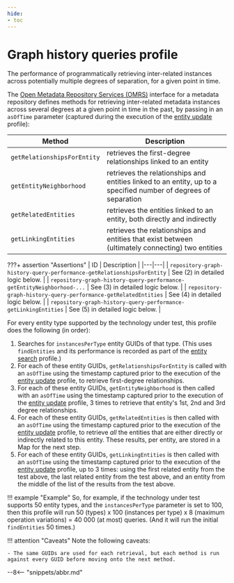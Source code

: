 ```yaml
---
hide:
- toc
---
```


<!-- SPDX-License-Identifier: CC-BY-4.0 -->
<!-- Copyright Contributors to the Egeria project. -->

# Graph history queries profile

The performance of programmatically retrieving inter-related instances across potentially multiple degrees of separation,
for a given point in time.

The [Open Metadata Repository Services (OMRS)](/egeria-docs/services/omrs) interface for a metadata
repository defines methods for retrieving inter-related metadata instances across several degrees at a given
point in time in the past, by passing in an `asOfTime` parameter (captured during the execution of the
[entity update](entity-update.md) profile):

| Method | Description |
|---|---|
| `getRelationshipsForEntity` | retrieves the first-degree relationships linked to an entity |
| `getEntityNeighborhood` | retrieves the relationships and entities linked to an entity, up to a specified number of degrees of separation |
| `getRelatedEntities` | retrieves the entities linked to an entity, both directly and indirectly |
| `getLinkingEntities` | retrieves the relationships and entities that exist between (ultimately connecting) two entities |

???+ assertion "Assertions"
    | ID | Description |
    |---|---|
    | `repository-graph-history-query-performance-getRelationshipsForEntity` | See (2) in detailed logic below. |
    | `repository-graph-history-query-performance-getEntityNeighborhood-...` | See (3) in detailed logic below. |
    | `repository-graph-history-query-performance-getRelatedEntities` | See (4) in detailed logic below. |
    | `repository-graph-history-query-performance-getLinkingEntities` | See (5) in detailed logic below. |

For every entity type supported by the technology under test, this profile does the following (in order):

1. Searches for `instancesPerType` entity GUIDs of that type. (This uses `findEntities` and its performance is recorded
   as part of the [entity search](entity-search.md) profile.)
1. For each of these entity GUIDs, `getRelationshipsForEntity` is called with an `asOfTime` using the timestamp captured
   prior to the execution of the [entity update](entity-update.md) profile, to retrieve first-degree relationships.
1. For each of these entity GUIDs, `getEntityNeighborhood` is then called with an `asOfTime` using the timestamp captured
   prior to the execution of the [entity update](entity-update.md) profile, 3 times to retrieve that entity's 1st, 2nd and 3rd degree relationships.
1. For each of these entity GUIDs, `getRelatedEntities` is then called with an `asOfTime` using the timestamp captured
   prior to the execution of the [entity update](entity-update.md) profile, to retrieve _all_ the entities that are either directly or
   indirectly related to this entity. These results, per entity, are stored in a Map for the next step.
1. For each of these entity GUIDs, `getLinkingEntities` is then called with an `asOfTime` using the timestamp captured
   prior to the execution of the [entity update](entity-update.md) profile, up to 3 times: using the first related entity from the test
   above, the last related entity from the test above, and an entity from the middle of the list of the results from the
   test above.

!!! example "Example"
    So, for example, if the technology under test supports 50 entity types, and the `instancesPerType` parameter is
    set to 100, then this profile will run 50 (types) x 100 (instances per type) x 8 (maximum operation variations) = 40 000
    (at most) queries. (And it will run the initial `findEntities` 50 times.)

!!! attention "Caveats"
    Note the following caveats:

    - The same GUIDs are used for each retrieval, but each method is run against every GUID before moving onto the next method.

--8<-- "snippets/abbr.md"
